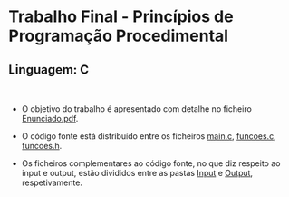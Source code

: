 # Trabalho Final - Princípios de Programação Procedimental

## **Linguagem:** C

<br>

* O objetivo do trabalho é apresentado com detalhe no ficheiro [Enunciado.pdf](https://github.com/thomaspfresco/LEI_portfolio/blob/main/%5BPPP%5D%20Princ%C3%ADpios%20de%20Programa%C3%A7%C3%A3o%20Procedimental/Enunciado.pdf).

* O código fonte está distribuído entre os ficheiros [main.c](https://github.com/thomaspfresco/LEI_portfolio/blob/main/%5BPPP%5D%20Princ%C3%ADpios%20de%20Programa%C3%A7%C3%A3o%20Procedimental/main.c), [funcoes.c](https://github.com/thomaspfresco/LEI_portfolio/blob/main/%5BPPP%5D%20Princ%C3%ADpios%20de%20Programa%C3%A7%C3%A3o%20Procedimental/funcoes.c), [funcoes.h](https://github.com/thomaspfresco/LEI_portfolio/blob/main/%5BPPP%5D%20Princ%C3%ADpios%20de%20Programa%C3%A7%C3%A3o%20Procedimental/funcoes.h).

* Os ficheiros complementares ao código fonte, no que diz respeito ao input e output, estão divididos entre as pastas [Input](https://github.com/thomaspfresco/LEI_portfolio/tree/main/%5BPPP%5D%20Princ%C3%ADpios%20de%20Programa%C3%A7%C3%A3o%20Procedimental/Input) e [Output](https://github.com/thomaspfresco/LEI_portfolio/tree/main/%5BPPP%5D%20Princ%C3%ADpios%20de%20Programa%C3%A7%C3%A3o%20Procedimental/Output), respetivamente.